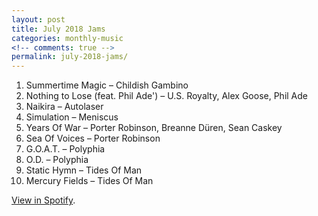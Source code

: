 ```yaml
---
layout: post
title: July 2018 Jams
categories: monthly-music
<!-- comments: true -->
permalink: july-2018-jams/
---
```


1. Summertime Magic – Childish Gambino
2. Nothing to Lose (feat. Phil Ade') – U.S. Royalty, Alex Goose, Phil Ade
3. Naikira – Autolaser
4. Simulation – Meniscus
5. Years Of War – Porter Robinson, Breanne Düren, Sean Caskey
6. Sea Of Voices – Porter Robinson
7. G.O.A.T. – Polyphia
8. O.D. – Polyphia
9. Static Hymn – Tides Of Man
10. Mercury Fields – Tides Of Man

[View in Spotify][spotify].  

[spotify]: https://open.spotify.com/user/fred.hohman/playlist/0v5QK5Sw8yzZ98xFiwtd5J?si=qi3n-39eQP2pS6OUWuV04A